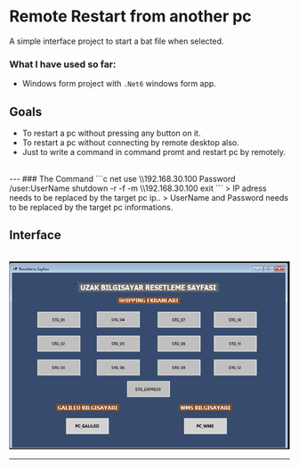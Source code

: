 # Remote Restart from another pc

A simple interface project to start a bat file when selected.

### What I have used so far:

- Windows form project with `.Net6` windows form app.

## Goals
- To restart a pc without pressing any button on it.
- To restart a pc without connecting by remote desktop also.
- Just to write a command in command promt and restart pc by remotely.
<br>
---
###  The Command
```c
net use \\192.168.30.100 Password  /user:UserName
shutdown -r -f -m \\192.168.30.100
exit
```
> IP adress needs to be replaced by the target pc ip..
> UserName and Password needs to be replaced by the target pc informations.

## Interface

 <br>
<img src="https://github.com/mhtaldmr/remote-restart-formApp/blob/main/program.png" alt="interface" />

---
